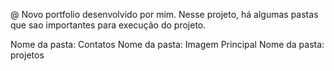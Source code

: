 @ Novo portfolio desenvolvido por mim. Nesse projeto, há algumas pastas que sao importantes para execução do projeto.

Nome da pasta: Contatos
Nome da pasta: Imagem Principal
Nome da pasta: projetos
